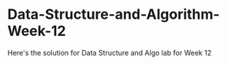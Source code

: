 # Data-Structure-and-Algorithm-Week-12
Here's the solution for Data Structure and Algo lab for Week 12
